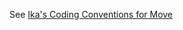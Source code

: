 See [Ika's Coding Conventions for Move](https://docs.ika.io/concepts/ika-move-concepts/conventions)
